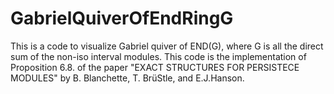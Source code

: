 # GabrielQuiverOfEndRingG
This is a code to visualize Gabriel quiver of END(G), where G is all the direct sum of the non-iso interval modules. This code is the implementation of Proposition 6.8. of the paper  "EXACT STRUCTURES FOR PERSISTECE MODULES" by B. Blanchette, T. BrüStle, and E.J.Hanson.
